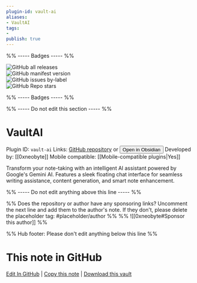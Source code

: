 ```yaml
---
plugin-id: vault-ai
aliases:
- VaultAI
tags: 
- 
publish: true
---
```


%% ----- Badges ----- %%

![GitHub all releases](https://img.shields.io/github/downloads/0xneobyte/VaultAI/total?color=573E7A&logo=github&style=for-the-badge)   
![GitHub manifest version](https://img.shields.io/github/manifest-json/v/0xneobyte/VaultAI?color=573E7A&logo=github&style=for-the-badge)   
![GitHub issues by-label](https://img.shields.io/github/issues/0xneobyte/VaultAI/help%20wanted?color=573E7A&logo=github&style=for-the-badge)   
![GitHub Repo stars](https://img.shields.io/github/stars/0xneobyte/VaultAI?color=573E7A&logo=github&style=for-the-badge)

%% ----- Badges ----- %%

%% ----- Do not edit this section ----- %%

# VaultAI

Plugin ID: `vault-ai`
Links: [GitHub repository](https://github.com/0xneobyte/VaultAI) or [<button id=HH>Open in Obsidian</button>](obsidian://show-plugin?id=vault-ai)
Developed by: [[0xneobyte]]
Mobile compatible: [[Mobile-compatible plugins|Yes]]

Transform your note-taking with an intelligent AI assistant powered by Google's Gemini AI. Features a sleek floating chat interface for seamless writing assistance, content generation, and smart note enhancement.

%% ----- Do not edit anything above this line ----- %% 

%% Does the repository or author have any sponsoring links? Uncomment the next line and add them to the author's note. If they don't, please delete the placeholder tag: #placeholder/author %%
%% ![[0xneobyte#Sponsor this author]] %%

%% Hub footer: Please don't edit anything below this line %%

# This note in GitHub

<span class="git-footer">[Edit In GitHub](https://github.dev/obsidian-community/obsidian-hub/blob/main/02%20-%20Community%20Expansions/02.05%20All%20Community%20Expansions/Plugins/vault-ai.md "git-hub-edit-note") | [Copy this note](https://raw.githubusercontent.com/obsidian-community/obsidian-hub/main/02%20-%20Community%20Expansions/02.05%20All%20Community%20Expansions/Plugins/vault-ai.md "git-hub-copy-note") | [Download this vault](https://github.com/obsidian-community/obsidian-hub/archive/refs/heads/main.zip "git-hub-download-vault") </span>
